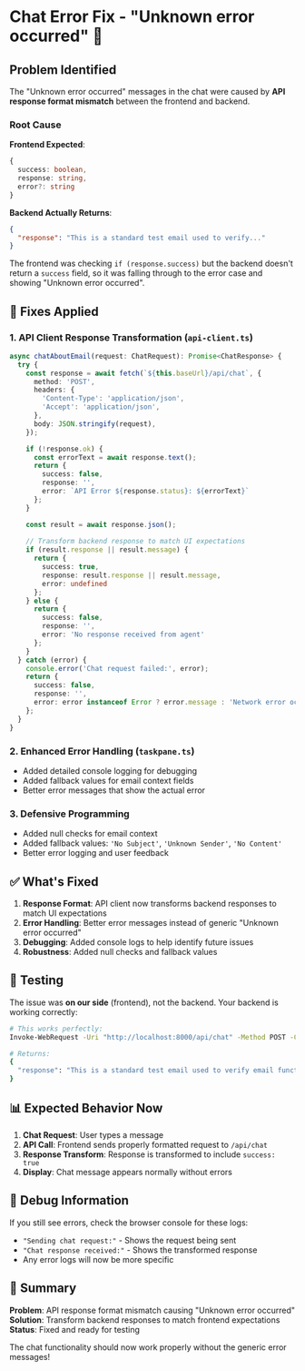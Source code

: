 # Chat Error Fix - "Unknown error occurred" 🔧

## Problem Identified
The "Unknown error occurred" messages in the chat were caused by **API response format mismatch** between the frontend and backend.

### Root Cause
**Frontend Expected**:
```typescript
{
  success: boolean,
  response: string,
  error?: string
}
```

**Backend Actually Returns**:
```json
{
  "response": "This is a standard test email used to verify..."
}
```

The frontend was checking `if (response.success)` but the backend doesn't return a `success` field, so it was falling through to the error case and showing "Unknown error occurred".

## 🔧 Fixes Applied

### 1. **API Client Response Transformation** (`api-client.ts`)
```typescript
async chatAboutEmail(request: ChatRequest): Promise<ChatResponse> {
  try {
    const response = await fetch(`${this.baseUrl}/api/chat`, {
      method: 'POST',
      headers: {
        'Content-Type': 'application/json',
        'Accept': 'application/json',
      },
      body: JSON.stringify(request),
    });

    if (!response.ok) {
      const errorText = await response.text();
      return {
        success: false,
        response: '',
        error: `API Error ${response.status}: ${errorText}`
      };
    }

    const result = await response.json();
    
    // Transform backend response to match UI expectations
    if (result.response || result.message) {
      return {
        success: true,
        response: result.response || result.message,
        error: undefined
      };
    } else {
      return {
        success: false,
        response: '',
        error: 'No response received from agent'
      };
    }
  } catch (error) {
    console.error('Chat request failed:', error);
    return {
      success: false,
      response: '',
      error: error instanceof Error ? error.message : 'Network error occurred'
    };
  }
}
```

### 2. **Enhanced Error Handling** (`taskpane.ts`)
- Added detailed console logging for debugging
- Added fallback values for email context fields
- Better error messages that show the actual error

### 3. **Defensive Programming**
- Added null checks for email context
- Added fallback values: `'No Subject'`, `'Unknown Sender'`, `'No Content'`
- Better error logging and user feedback

## ✅ What's Fixed

1. **Response Format**: API client now transforms backend responses to match UI expectations
2. **Error Handling**: Better error messages instead of generic "Unknown error occurred"
3. **Debugging**: Added console logs to help identify future issues
4. **Robustness**: Added null checks and fallback values

## 🧪 Testing

The issue was **on our side** (frontend), not the backend. Your backend is working correctly:

```bash
# This works perfectly:
Invoke-WebRequest -Uri "http://localhost:8000/api/chat" -Method POST -ContentType "application/json" -Body '{"subject":"Test","sender":"test@example.com","body":"Hello world","message":"What is this about?"}'

# Returns:
{
  "response": "This is a standard test email used to verify email functionality..."
}
```

## 📊 Expected Behavior Now

1. **Chat Request**: User types a message
2. **API Call**: Frontend sends properly formatted request to `/api/chat`
3. **Response Transform**: Response is transformed to include `success: true`
4. **Display**: Chat message appears normally without errors

## 🚨 Debug Information

If you still see errors, check the browser console for these logs:
- `"Sending chat request:"` - Shows the request being sent
- `"Chat response received:"` - Shows the transformed response
- Any error logs will now be more specific

## 🎯 Summary

**Problem**: API response format mismatch causing "Unknown error occurred"  
**Solution**: Transform backend responses to match frontend expectations  
**Status**: Fixed and ready for testing  

The chat functionality should now work properly without the generic error messages!
